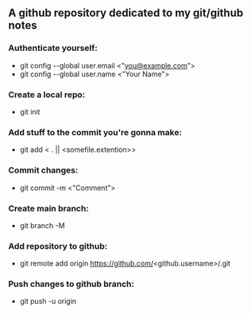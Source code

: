 ## A github repository dedicated to my git/github notes

### Authenticate yourself:
- git config --global user.email <"you@example.com">
- git config --global user.name <"Your Name">

### Create a local repo:
- git init <reponame>

### Add stuff to the commit you're gonna make:
- git add < . || <somefile.extention>>

### Commit changes:
- git commit -m <"Comment">

### Create main branch:
- git branch -M <main>

### Add repository to github:
- git remote add origin https://github.com/<github.username>/<github-repo>.git

### Push changes to github branch:
- git push -u origin <main>